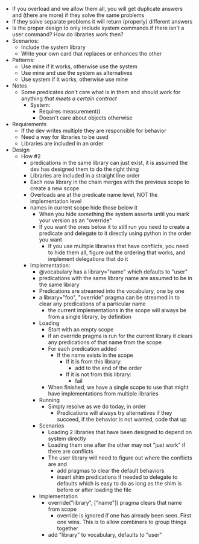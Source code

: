 - If you overload and we allow them all, you will get duplicate answers and (there are more) if they solve the same problems
- If they solve separate problems it will return (properly) different answers
- Is the proper design to only include system commands if there isn't a user command?  How do libraries work then?
- Scenarios:
  - Include the system library
  - Write your own card that replaces or enhances the other
- Patterns:
  - Use mine if it works, otherwise use the system
  - Use mine and use the system as alternatives
  - Use system if it works, otherwise use mine
- Notes
  - Some predicates don't care what is in them and should work for anything *that meets a certain contract*
    - System:
      - Requires measurement()
      - Doesn't care about objects otherwise
- Requirements
  - If the dev writes multiple they are responsible for behavior
  - Need a way for libraries to be used
  - Libraries are included in an order
- Design
  - How #2
    - predications in the same library can just exist, it is assumed the dev has designed them to do the right thing
    - Libraries are included in a straight line order
    - Each new library in the chain merges with the previous scope to create a new scope
    - Overloads are at the predicate name level, NOT the implementation level
    - names in current scope hide those below it
      - When you hide something the system asserts until you mark your version as an "override"
      - If you want the ones below it to still run you need to create a predicate and delegate to it directly using python in the order you want
        - If you use multiple libraries that have conflicts, you need to hide them all, figure out the ordering that works, and implement delegations that do it
    - Implementation:
      - @vocabulary has a library="name" which defaults to "user"
      - predications with the same library name are assumed to be in the same library
      - Predications are streamed into the vocabulary, one by one
      - a library="foo", "override" pragma can be streamed in to clear any predications of a particular name
        - the current implementations in the scope will always be from a single library, by definition
      - Loading
        - Start with an empty scope
        - if an override pragma is run for the current library it clears any predications of that name from the scope
        - For each predication added
          - If the name exists in the scope
            - If it is from this library:
              - add to the end of the order
            - If it is not from this library:
              - fail
        - When finished, we have a single scope to use that might have implementations from multiple libraries
      - Running
        - Simply resolve as we do today, in order
          - Predications will always try alternatives if they succeed, if the behavior is not wanted, code that up
      - Scenarios
        - Loading 2 libraries that have been designed to depend on system directly
        - Loading them one after the other may not "just work" if there are conflicts
        - The user library will need to figure out where the conflicts are and 
          - add pragmas to clear the default behaviors
          - insert shim predications if needed to delegate to defaults which is easy to do as long as the shim is before or after loading the file
      - Implementation
        - override("library", ["name"]) pragma clears that name from scope
          - override is ignored if one has already been seen. First one wins. This is to allow combiners to group things together
        - add "library" to vocabulary, defaults to "user"
